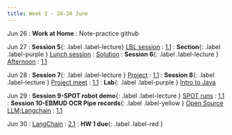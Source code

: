 ```yaml
---
title: Week 2 - 26-30 June
---
```

Jun 26
: **Work at Home**
  : Note-practice github

Jun 27
: **Session 5**{: .label .label-lecture} [LBL session](/InfrastructureChat/lecture/ses5-June27-Tu-morn-LBL)
  : [1.1](#)
: **Section**{: .label .label-purple } [Lunch session](../lecture/ses10ju29thpm)
  : [Solution](#)
: **Session 6**{: .label .label-lecture } [Afternoon](/InfrastructureChat/lecture/ses6-June27-Tu-aft-DT)
  : [1.1](#)

Jun 28 
: **Session 7**{: .label .label-lecture } [Project](/InfrastructureChat/lecture/ses7-Ju28Wam-CSI)
  : [1.1](#)
: **Session 8**{: .label .label-lecture } [Project meet](/InfrastructureChat/lecture/ses8-Ju28wpmS)
  : [1.1](#)
: **Lab**{: .label .label-purple } [Intro to Java](#)

Jun 29 
: **Session 9-SPOT robot demo**{: .label .label-lecture } [SPOT runs](/InfrastructureChat/lecture/ses9-Ju29Tham)
  : [1.1](#)
: **Session 10-EBMUD OCR Pipe records**{: .label .label-yellow } [Open Source LLM;Langchain](/InfrastructureChat/lecture/ses10ju29thpm)
  : [1.1](#)

Jun 30
: [LangChain]()
  : [2.1](#)
: **HW 1 due**{: .label .label-red }
